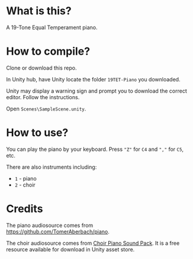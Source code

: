 # What is this?

A 19-Tone Equal Temperament piano.

# How to compile?

Clone or download this repo.

In Unity hub, have Unity locate the folder `19TET-Piano` you downloaded.

Unity may display a warning sign and prompt you to download the correct editor. Follow the instructions.

Open `Scenes\SampleScene.unity`.

# How to use?

You can play the piano by your keyboard. Press `"Z"` for `C4` and `","` for `C5`, etc.

There are also instruments including:

* `1` - piano
* `2` - choir

# Credits

The piano audiosource comes from https://github.com/TomerAberbach/piano.

The choir audiosource comes from [Choir Piano Sound Pack](https://assetstore.unity.com/packages/audio/choir-piano-sound-pack-7-octaves-27633). It is a free resource available for download in Unity asset store.
